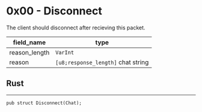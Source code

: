 # 0x00 - Disconnect

The client should disconnect after recieving this packet.

| field_name    | type                               |
| ------------- | ---------------------------------- |
| reason_length | `VarInt`                           |
| reason        | `[u8;response_length]` chat string |

## Rust 
---------

```rust,noplayground
pub struct Disconnect(Chat);
```